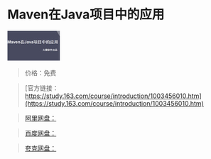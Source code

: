 # Maven在Java项目中的应用

![img](../../../assets/study163/free/6632146386605988756.png)

> 价格：免费

> [官方链接：https://study.163.com/course/introduction/1003456010.htm](https://study.163.com/course/introduction/1003456010.htm)

> [阿里网盘：]()

> [百度网盘：]()

> [夸克网盘：]()

